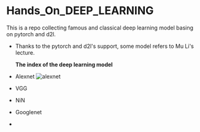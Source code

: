 # Hands_On_DEEP_LEARNING
 This is a repo collecting famous and classical deep learning model basing on pytorch and d2l.

+ Thanks to the pytorch and d2l's support, some model refers to Mu Li's lecture.

  **The index of the deep learning model**


+ Alexnet 
![alexnet](https://user-images.githubusercontent.com/76908071/169828459-4cb6986d-18e7-406a-87a6-d5bf951f49d1.png)
+ VGG
+ NiN
+ Googlenet 
+ 
